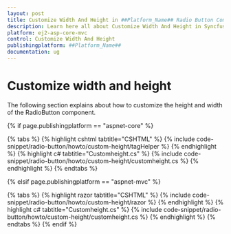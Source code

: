 ```yaml
---
layout: post
title: Customize Width And Height in ##Platform_Name## Radio Button Component
description: Learn here all about Customize Width And Height in Syncfusion ##Platform_Name## Radio Button component and more.
platform: ej2-asp-core-mvc
control: Customize Width And Height
publishingplatform: ##Platform_Name##
documentation: ug
---
```



# Customize width and height

The following section explains about how to customize the height and width of the RadioButton component.

{% if page.publishingplatform == "aspnet-core" %}

{% tabs %}
{% highlight cshtml tabtitle="CSHTML" %}
{% include code-snippet/radio-button/howto/custom-height/tagHelper %}
{% endhighlight %}
{% highlight c# tabtitle="Customheight.cs" %}
{% include code-snippet/radio-button/howto/custom-height/customheight.cs %}
{% endhighlight %}
{% endtabs %}

{% elsif page.publishingplatform == "aspnet-mvc" %}

{% tabs %}
{% highlight razor tabtitle="CSHTML" %}
{% include code-snippet/radio-button/howto/custom-height/razor %}
{% endhighlight %}
{% highlight c# tabtitle="Customheight.cs" %}
{% include code-snippet/radio-button/howto/custom-height/customheight.cs %}
{% endhighlight %}
{% endtabs %}
{% endif %}

